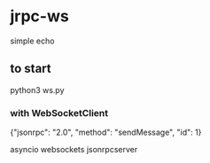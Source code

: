 # jrpc-ws
simple echo
## to start
python3 ws.py
### with WebSocketClient
{"jsonrpc": "2.0", "method": "sendMessage", "id": 1}


asyncio
websockets
jsonrpcserver 
